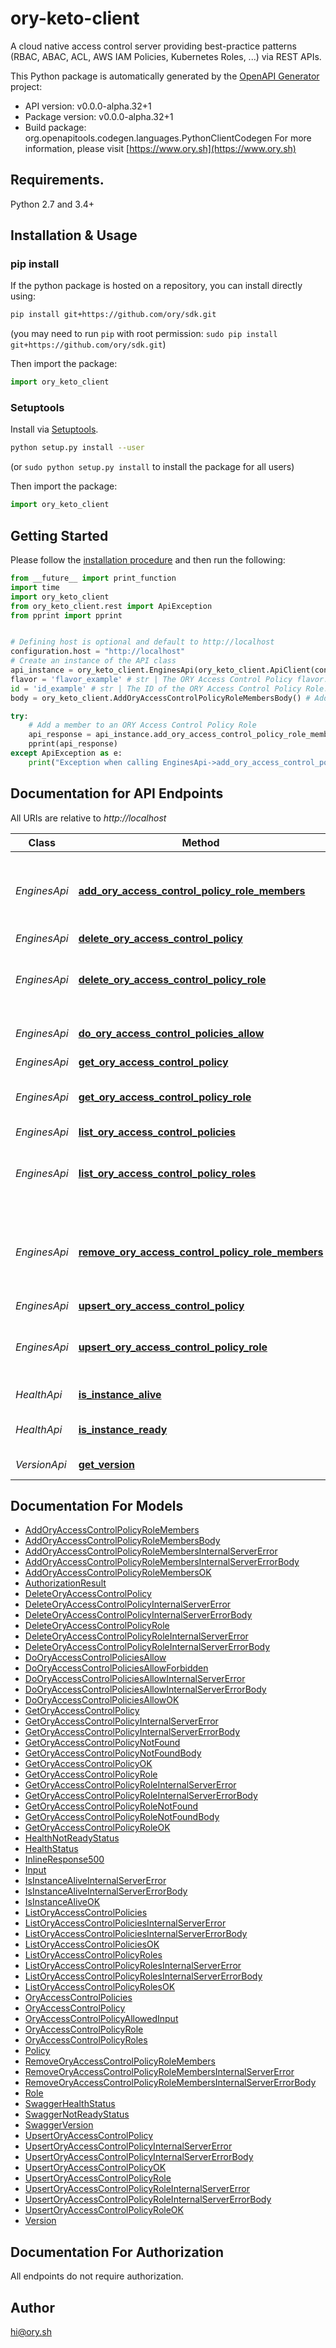 # ory-keto-client
A cloud native access control server providing best-practice patterns (RBAC, ABAC, ACL, AWS IAM Policies, Kubernetes Roles, ...) via REST APIs.

This Python package is automatically generated by the [OpenAPI Generator](https://openapi-generator.tech) project:

- API version: v0.0.0-alpha.32+1
- Package version: v0.0.0-alpha.32+1
- Build package: org.openapitools.codegen.languages.PythonClientCodegen
For more information, please visit [https://www.ory.sh](https://www.ory.sh)

## Requirements.

Python 2.7 and 3.4+

## Installation & Usage
### pip install

If the python package is hosted on a repository, you can install directly using:

```sh
pip install git+https://github.com/ory/sdk.git
```
(you may need to run `pip` with root permission: `sudo pip install git+https://github.com/ory/sdk.git`)

Then import the package:
```python
import ory_keto_client 
```

### Setuptools

Install via [Setuptools](http://pypi.python.org/pypi/setuptools).

```sh
python setup.py install --user
```
(or `sudo python setup.py install` to install the package for all users)

Then import the package:
```python
import ory_keto_client
```

## Getting Started

Please follow the [installation procedure](#installation--usage) and then run the following:

```python
from __future__ import print_function
import time
import ory_keto_client
from ory_keto_client.rest import ApiException
from pprint import pprint


# Defining host is optional and default to http://localhost
configuration.host = "http://localhost"
# Create an instance of the API class
api_instance = ory_keto_client.EnginesApi(ory_keto_client.ApiClient(configuration))
flavor = 'flavor_example' # str | The ORY Access Control Policy flavor. Can be \"regex\", \"glob\", and \"exact\".
id = 'id_example' # str | The ID of the ORY Access Control Policy Role.
body = ory_keto_client.AddOryAccessControlPolicyRoleMembersBody() # AddOryAccessControlPolicyRoleMembersBody |  (optional)

try:
    # Add a member to an ORY Access Control Policy Role
    api_response = api_instance.add_ory_access_control_policy_role_members(flavor, id, body=body)
    pprint(api_response)
except ApiException as e:
    print("Exception when calling EnginesApi->add_ory_access_control_policy_role_members: %s\n" % e)

```

## Documentation for API Endpoints

All URIs are relative to *http://localhost*

Class | Method | HTTP request | Description
------------ | ------------- | ------------- | -------------
*EnginesApi* | [**add_ory_access_control_policy_role_members**](docs/EnginesApi.md#add_ory_access_control_policy_role_members) | **PUT** /engines/acp/ory/{flavor}/roles/{id}/members | Add a member to an ORY Access Control Policy Role
*EnginesApi* | [**delete_ory_access_control_policy**](docs/EnginesApi.md#delete_ory_access_control_policy) | **DELETE** /engines/acp/ory/{flavor}/policies/{id} | 
*EnginesApi* | [**delete_ory_access_control_policy_role**](docs/EnginesApi.md#delete_ory_access_control_policy_role) | **DELETE** /engines/acp/ory/{flavor}/roles/{id} | Delete an ORY Access Control Policy Role
*EnginesApi* | [**do_ory_access_control_policies_allow**](docs/EnginesApi.md#do_ory_access_control_policies_allow) | **POST** /engines/acp/ory/{flavor}/allowed | Check if a request is allowed
*EnginesApi* | [**get_ory_access_control_policy**](docs/EnginesApi.md#get_ory_access_control_policy) | **GET** /engines/acp/ory/{flavor}/policies/{id} | 
*EnginesApi* | [**get_ory_access_control_policy_role**](docs/EnginesApi.md#get_ory_access_control_policy_role) | **GET** /engines/acp/ory/{flavor}/roles/{id} | Get an ORY Access Control Policy Role
*EnginesApi* | [**list_ory_access_control_policies**](docs/EnginesApi.md#list_ory_access_control_policies) | **GET** /engines/acp/ory/{flavor}/policies | 
*EnginesApi* | [**list_ory_access_control_policy_roles**](docs/EnginesApi.md#list_ory_access_control_policy_roles) | **GET** /engines/acp/ory/{flavor}/roles | List ORY Access Control Policy Roles
*EnginesApi* | [**remove_ory_access_control_policy_role_members**](docs/EnginesApi.md#remove_ory_access_control_policy_role_members) | **DELETE** /engines/acp/ory/{flavor}/roles/{id}/members/{member} | Remove a member from an ORY Access Control Policy Role
*EnginesApi* | [**upsert_ory_access_control_policy**](docs/EnginesApi.md#upsert_ory_access_control_policy) | **PUT** /engines/acp/ory/{flavor}/policies | 
*EnginesApi* | [**upsert_ory_access_control_policy_role**](docs/EnginesApi.md#upsert_ory_access_control_policy_role) | **PUT** /engines/acp/ory/{flavor}/roles | Upsert an ORY Access Control Policy Role
*HealthApi* | [**is_instance_alive**](docs/HealthApi.md#is_instance_alive) | **GET** /health/alive | Check alive status
*HealthApi* | [**is_instance_ready**](docs/HealthApi.md#is_instance_ready) | **GET** /health/ready | Check readiness status
*VersionApi* | [**get_version**](docs/VersionApi.md#get_version) | **GET** /version | Get service version


## Documentation For Models

 - [AddOryAccessControlPolicyRoleMembers](docs/AddOryAccessControlPolicyRoleMembers.md)
 - [AddOryAccessControlPolicyRoleMembersBody](docs/AddOryAccessControlPolicyRoleMembersBody.md)
 - [AddOryAccessControlPolicyRoleMembersInternalServerError](docs/AddOryAccessControlPolicyRoleMembersInternalServerError.md)
 - [AddOryAccessControlPolicyRoleMembersInternalServerErrorBody](docs/AddOryAccessControlPolicyRoleMembersInternalServerErrorBody.md)
 - [AddOryAccessControlPolicyRoleMembersOK](docs/AddOryAccessControlPolicyRoleMembersOK.md)
 - [AuthorizationResult](docs/AuthorizationResult.md)
 - [DeleteOryAccessControlPolicy](docs/DeleteOryAccessControlPolicy.md)
 - [DeleteOryAccessControlPolicyInternalServerError](docs/DeleteOryAccessControlPolicyInternalServerError.md)
 - [DeleteOryAccessControlPolicyInternalServerErrorBody](docs/DeleteOryAccessControlPolicyInternalServerErrorBody.md)
 - [DeleteOryAccessControlPolicyRole](docs/DeleteOryAccessControlPolicyRole.md)
 - [DeleteOryAccessControlPolicyRoleInternalServerError](docs/DeleteOryAccessControlPolicyRoleInternalServerError.md)
 - [DeleteOryAccessControlPolicyRoleInternalServerErrorBody](docs/DeleteOryAccessControlPolicyRoleInternalServerErrorBody.md)
 - [DoOryAccessControlPoliciesAllow](docs/DoOryAccessControlPoliciesAllow.md)
 - [DoOryAccessControlPoliciesAllowForbidden](docs/DoOryAccessControlPoliciesAllowForbidden.md)
 - [DoOryAccessControlPoliciesAllowInternalServerError](docs/DoOryAccessControlPoliciesAllowInternalServerError.md)
 - [DoOryAccessControlPoliciesAllowInternalServerErrorBody](docs/DoOryAccessControlPoliciesAllowInternalServerErrorBody.md)
 - [DoOryAccessControlPoliciesAllowOK](docs/DoOryAccessControlPoliciesAllowOK.md)
 - [GetOryAccessControlPolicy](docs/GetOryAccessControlPolicy.md)
 - [GetOryAccessControlPolicyInternalServerError](docs/GetOryAccessControlPolicyInternalServerError.md)
 - [GetOryAccessControlPolicyInternalServerErrorBody](docs/GetOryAccessControlPolicyInternalServerErrorBody.md)
 - [GetOryAccessControlPolicyNotFound](docs/GetOryAccessControlPolicyNotFound.md)
 - [GetOryAccessControlPolicyNotFoundBody](docs/GetOryAccessControlPolicyNotFoundBody.md)
 - [GetOryAccessControlPolicyOK](docs/GetOryAccessControlPolicyOK.md)
 - [GetOryAccessControlPolicyRole](docs/GetOryAccessControlPolicyRole.md)
 - [GetOryAccessControlPolicyRoleInternalServerError](docs/GetOryAccessControlPolicyRoleInternalServerError.md)
 - [GetOryAccessControlPolicyRoleInternalServerErrorBody](docs/GetOryAccessControlPolicyRoleInternalServerErrorBody.md)
 - [GetOryAccessControlPolicyRoleNotFound](docs/GetOryAccessControlPolicyRoleNotFound.md)
 - [GetOryAccessControlPolicyRoleNotFoundBody](docs/GetOryAccessControlPolicyRoleNotFoundBody.md)
 - [GetOryAccessControlPolicyRoleOK](docs/GetOryAccessControlPolicyRoleOK.md)
 - [HealthNotReadyStatus](docs/HealthNotReadyStatus.md)
 - [HealthStatus](docs/HealthStatus.md)
 - [InlineResponse500](docs/InlineResponse500.md)
 - [Input](docs/Input.md)
 - [IsInstanceAliveInternalServerError](docs/IsInstanceAliveInternalServerError.md)
 - [IsInstanceAliveInternalServerErrorBody](docs/IsInstanceAliveInternalServerErrorBody.md)
 - [IsInstanceAliveOK](docs/IsInstanceAliveOK.md)
 - [ListOryAccessControlPolicies](docs/ListOryAccessControlPolicies.md)
 - [ListOryAccessControlPoliciesInternalServerError](docs/ListOryAccessControlPoliciesInternalServerError.md)
 - [ListOryAccessControlPoliciesInternalServerErrorBody](docs/ListOryAccessControlPoliciesInternalServerErrorBody.md)
 - [ListOryAccessControlPoliciesOK](docs/ListOryAccessControlPoliciesOK.md)
 - [ListOryAccessControlPolicyRoles](docs/ListOryAccessControlPolicyRoles.md)
 - [ListOryAccessControlPolicyRolesInternalServerError](docs/ListOryAccessControlPolicyRolesInternalServerError.md)
 - [ListOryAccessControlPolicyRolesInternalServerErrorBody](docs/ListOryAccessControlPolicyRolesInternalServerErrorBody.md)
 - [ListOryAccessControlPolicyRolesOK](docs/ListOryAccessControlPolicyRolesOK.md)
 - [OryAccessControlPolicies](docs/OryAccessControlPolicies.md)
 - [OryAccessControlPolicy](docs/OryAccessControlPolicy.md)
 - [OryAccessControlPolicyAllowedInput](docs/OryAccessControlPolicyAllowedInput.md)
 - [OryAccessControlPolicyRole](docs/OryAccessControlPolicyRole.md)
 - [OryAccessControlPolicyRoles](docs/OryAccessControlPolicyRoles.md)
 - [Policy](docs/Policy.md)
 - [RemoveOryAccessControlPolicyRoleMembers](docs/RemoveOryAccessControlPolicyRoleMembers.md)
 - [RemoveOryAccessControlPolicyRoleMembersInternalServerError](docs/RemoveOryAccessControlPolicyRoleMembersInternalServerError.md)
 - [RemoveOryAccessControlPolicyRoleMembersInternalServerErrorBody](docs/RemoveOryAccessControlPolicyRoleMembersInternalServerErrorBody.md)
 - [Role](docs/Role.md)
 - [SwaggerHealthStatus](docs/SwaggerHealthStatus.md)
 - [SwaggerNotReadyStatus](docs/SwaggerNotReadyStatus.md)
 - [SwaggerVersion](docs/SwaggerVersion.md)
 - [UpsertOryAccessControlPolicy](docs/UpsertOryAccessControlPolicy.md)
 - [UpsertOryAccessControlPolicyInternalServerError](docs/UpsertOryAccessControlPolicyInternalServerError.md)
 - [UpsertOryAccessControlPolicyInternalServerErrorBody](docs/UpsertOryAccessControlPolicyInternalServerErrorBody.md)
 - [UpsertOryAccessControlPolicyOK](docs/UpsertOryAccessControlPolicyOK.md)
 - [UpsertOryAccessControlPolicyRole](docs/UpsertOryAccessControlPolicyRole.md)
 - [UpsertOryAccessControlPolicyRoleInternalServerError](docs/UpsertOryAccessControlPolicyRoleInternalServerError.md)
 - [UpsertOryAccessControlPolicyRoleInternalServerErrorBody](docs/UpsertOryAccessControlPolicyRoleInternalServerErrorBody.md)
 - [UpsertOryAccessControlPolicyRoleOK](docs/UpsertOryAccessControlPolicyRoleOK.md)
 - [Version](docs/Version.md)


## Documentation For Authorization

 All endpoints do not require authorization.

## Author

hi@ory.sh


